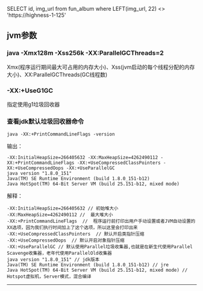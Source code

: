 SELECT id, img_url from fun_album where LEFT(img_url, 22) <> 'https://highness-1-125'



## jvm参数

### java -Xmx128m -Xss256k -XX:ParallelGCThreads=2

Xmx(程序运行期间最大可占用的内存大小)、Xss(jvm启动的每个线程分配的内存大小)、XX:ParallelGCThreads(GC线程数)



### -XX:+UseG1GC

指定使用g1垃圾回收器

### 查看jdk默认垃圾回收器命令

```
java -XX:+PrintCommandLineFlags -version
```

输出：

```
-XX:InitialHeapSize=266405632 -XX:MaxHeapSize=4262490112 -XX:+PrintCommandLineFlags -XX:+UseCompressedClassPointers -XX:+UseCompressedOops -XX:+UseParallelGC
java version "1.8.0_151"
Java(TM) SE Runtime Environment (build 1.8.0_151-b12)
Java HotSpot(TM) 64-Bit Server VM (build 25.151-b12, mixed mode)
```

解释：

```
-XX:InitialHeapSize=266405632 // 初始堆大小
-XX:MaxHeapSize=4262490112 //  最大堆大小
-XX:+PrintCommandLineFlags  //  程序运行前打印出用户手动设置或者JVM自动设置的XX选项，因为我们执行时间加上了这个选项，所以这里会打印出来
-XX:+UseCompressedClassPointers  // 默认开启类指针压缩
-XX:+UseCompressedOops  // 默认开启对象指针压缩
-XX:+UseParallelGC // 默认使用Parallel垃圾收集器,也就是在新生代使用Parallel Scavenge收集器，老年代使用ParallelOld收集器
java version "1.8.0_151" // jdk版本
Java(TM) SE Runtime Environment (build 1.8.0_151-b12) // jre
Java HotSpot(TM) 64-Bit Server VM (build 25.151-b12, mixed mode) // Hotspot虚拟机，Server模式，混合编译
```





---
